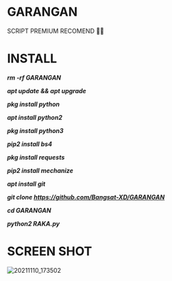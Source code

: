 # GARANGAN
SCRIPT PREMIUM RECOMEND 🤤💦

# INSTALL

***rm -rf GARANGAN***

***apt update && apt upgrade***

***pkg install python***

***apt install python2***

***pkg install python3***

***pip2 install bs4***

***pkg install requests***

***pip2 install mechanize***

***apt install git***

***git clone https://github.com/Bangsat-XD/GARANGAN***

***cd GARANGAN***

***python2 RAKA.py***

# SCREEN SHOT

![20211110_173502](https://user-images.githubusercontent.com/93072215/141098145-c0c07156-39d7-4453-90f4-7fbacae25561.png)
